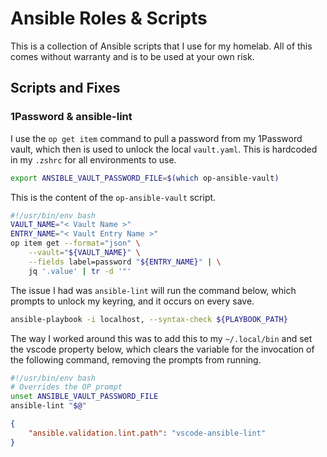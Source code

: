 # Ansible Roles & Scripts

This is a collection of Ansible scripts that I use for my homelab. All of this comes without warranty and is to be used at your own risk.

## Scripts and Fixes
### 1Password & ansible-lint

I use the `op get item` command to pull a password from my 1Password vault, which then is used to unlock the local `vault.yaml`. This is hardcoded in my `.zshrc` for all environments to use.

```sh
export ANSIBLE_VAULT_PASSWORD_FILE=$(which op-ansible-vault)
```

This is the content of the `op-ansible-vault` script.

```bash
#!/usr/bin/env bash
VAULT_NAME="< Vault Name >"
ENTRY_NAME="< Vault Entry Name >"
op item get --format="json" \
    --vault="${VAULT_NAME}" \
    --fields label=password "${ENTRY_NAME}" | \
    jq '.value' | tr -d '"'
```

The issue I had was `ansible-lint` will run the command below, which prompts to unlock my keyring, and it occurs on every save.

```sh
ansible-playbook -i localhost, --syntax-check ${PLAYBOOK_PATH}
```

The way I worked around this was to add this to my `~/.local/bin` and set the vscode property below, which clears the variable for the invocation of the following command, removing the prompts from running.

```bash
#!/usr/bin/env bash
# Overrides the OP prompt
unset ANSIBLE_VAULT_PASSWORD_FILE
ansible-lint "$@"
```

```json
{
    "ansible.validation.lint.path": "vscode-ansible-lint"
}
```
